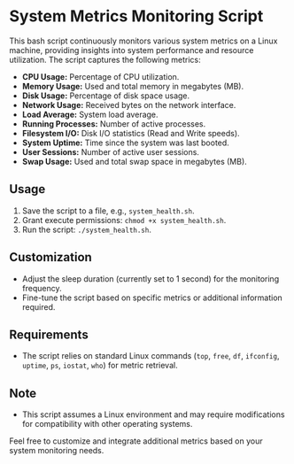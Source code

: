 # System Metrics Monitoring Script

This bash script continuously monitors various system metrics on a Linux machine, providing insights into system performance and resource utilization. The script captures the following metrics:

- **CPU Usage:** Percentage of CPU utilization.
- **Memory Usage:** Used and total memory in megabytes (MB).
- **Disk Usage:** Percentage of disk space usage.
- **Network Usage:** Received bytes on the network interface.
- **Load Average:** System load average.
- **Running Processes:** Number of active processes.
- **Filesystem I/O:** Disk I/O statistics (Read and Write speeds).
- **System Uptime:** Time since the system was last booted.
- **User Sessions:** Number of active user sessions.
- **Swap Usage:** Used and total swap space in megabytes (MB).

## Usage
1. Save the script to a file, e.g., `system_health.sh`.
2. Grant execute permissions: `chmod +x system_health.sh`.
3. Run the script: `./system_health.sh`.

## Customization
- Adjust the sleep duration (currently set to 1 second) for the monitoring frequency.
- Fine-tune the script based on specific metrics or additional information required.

## Requirements
- The script relies on standard Linux commands (`top`, `free`, `df`, `ifconfig`, `uptime`, `ps`, `iostat`, `who`) for metric retrieval.

## Note
- This script assumes a Linux environment and may require modifications for compatibility with other operating systems.

Feel free to customize and integrate additional metrics based on your system monitoring needs.
